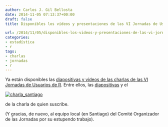 ```yaml
---
author: Carlos J. Gil Bellosta
date: 2014-11-05 07:13:37+00:00
draft: false
title: Disponibles los vídeos y presentaciones de las VI Jornadas de Usuarios de R

url: /2014/11/05/disponibles-los-videos-y-presentaciones-de-las-vi-jornadas-de-usuarios-de-r/
categories:
- estadística
- r
tags:
- charlas
- jornadas
- r
---
```


Ya están disponibles las [diapo](http://r-es.org/Programa+de+las+VI+Jornadas)[sitivas y vídeos de las charlas de las VI Jornadas de Usuarios de R](http://r-es.org/Programa+de+las+VI+Jornadas). Entre ellos, las [diapositivas](http://r-es.org/dl1248) y el

[![charla_santiago](/wp-uploads/2014/11/charla_santiago.jpg)
](http://ftp.cixug.es/pub/6J_R/Jueves/Tarde/01_Carlos_Gil.mp4)

de la charla de quien suscribe.

(Y gracias, de nuevo, al equipo local (en Santiago) del Comité Organizador de las Jornadas por su estupendo trabajo).
